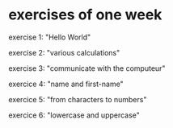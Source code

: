 # exercises of one week

exercise 1: "Hello World"

exercise 2: "various calculations"

exercise 3: "communicate with the computeur"

exercice 4: "name and first-name"

exercice 5: "from characters to numbers"

exercice 6: "lowercase and uppercase"
